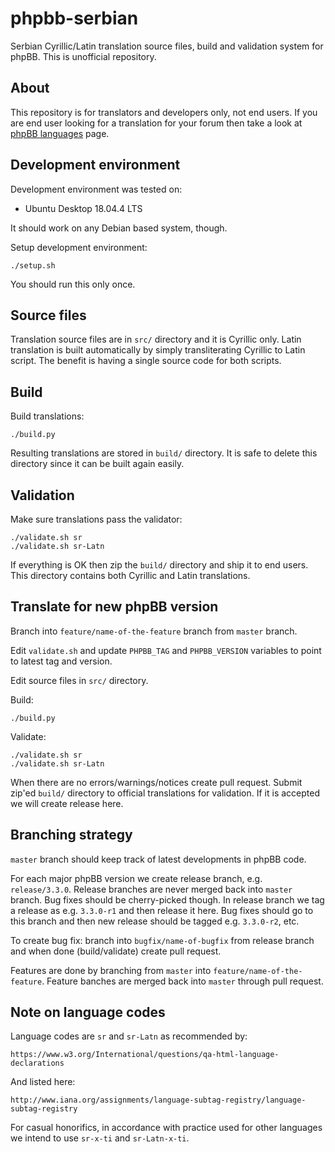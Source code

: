 # phpbb-serbian

Serbian Cyrillic/Latin translation source files, build and validation system for
phpBB.
This is unofficial repository.

## About

This repository is for translators and developers only, not end users.
If you are end user looking for a translation for your forum then take a look at
[phpBB languages](https://www.phpbb.com/languages/) page.

## Development environment

Development environment was tested on:

* Ubuntu Desktop 18.04.4 LTS

It should work on any Debian based system, though.

Setup development environment:

    ./setup.sh

You should run this only once.

## Source files

Translation source files are in `src/` directory and it is Cyrillic only.
Latin translation is built automatically by simply transliterating Cyrillic to
Latin script.
The benefit is having a single source code for both scripts.

## Build

Build translations:

    ./build.py

Resulting translations are stored in `build/` directory. It is safe to delete
this directory since it can be built again easily.

## Validation

Make sure translations pass the validator:

    ./validate.sh sr
    ./validate.sh sr-Latn

If everything is OK then zip the `build/` directory and ship it to end users.
This directory contains both Cyrillic and Latin translations.

## Translate for new phpBB version

Branch into `feature/name-of-the-feature` branch from `master` branch.

Edit `validate.sh` and update `PHPBB_TAG` and `PHPBB_VERSION` variables to point
to latest tag and version.

Edit source files in `src/` directory.

Build:

    ./build.py

Validate:

    ./validate.sh sr
    ./validate.sh sr-Latn

When there are no errors/warnings/notices create pull request.
Submit zip'ed `build/` directory to official translations for validation.
If it is accepted we will create release here.

## Branching strategy

`master` branch should keep track of latest developments in phpBB code.

For each major phpBB version we create release branch, e.g. `release/3.3.0`.
Release branches are never merged back into `master` branch. Bug fixes should be
cherry-picked though.
In release branch we tag a release as e.g. `3.3.0-r1` and then release it here.
Bug fixes should go to this branch and then new release should be tagged e.g.
`3.3.0-r2`, etc.

To create bug fix: branch into `bugfix/name-of-bugfix` from release branch
and when done (build/validate) create pull request.

Features are done by branching from `master` into `feature/name-of-the-feature`.
Feature banches are merged back into `master` through pull request.

## Note on language codes

Language codes are `sr` and `sr-Latn` as recommended by:

    https://www.w3.org/International/questions/qa-html-language-declarations

And listed here:

    http://www.iana.org/assignments/language-subtag-registry/language-subtag-registry

For casual honorifics, in accordance with practice used for other languages we
intend to use `sr-x-ti` and `sr-Latn-x-ti`.
